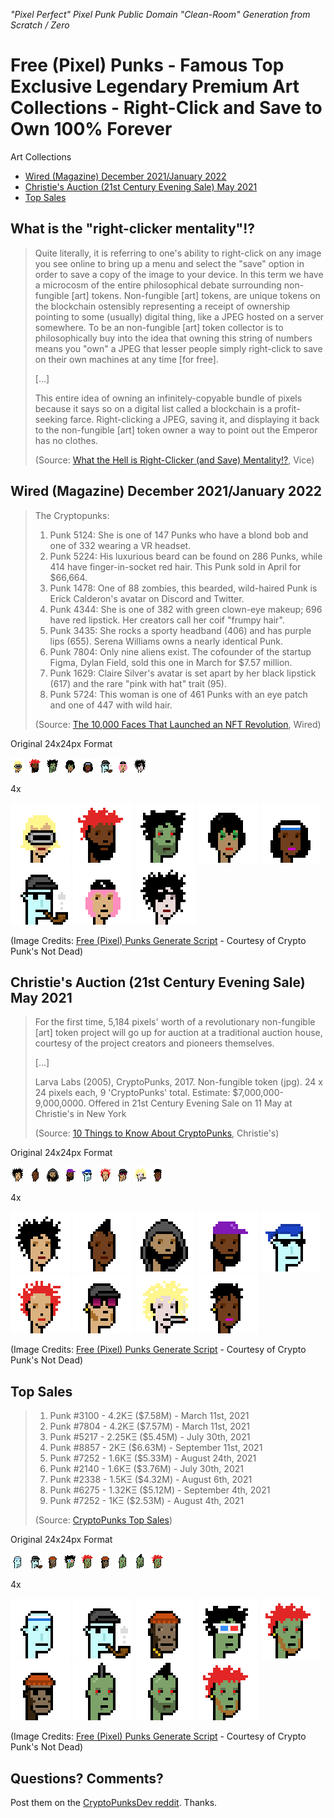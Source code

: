 _"Pixel Perfect" Pixel Punk Public Domain "Clean-Room" Generation from Scratch / Zero_

# Free (Pixel) Punks - Famous Top Exclusive Legendary Premium Art Collections - Right-Click and Save to Own 100% Forever


Art Collections

- [Wired (Magazine) December 2021/January 2022](#wired-magazine-december-2021january-2022)
- [Christie's Auction (21st Century Evening Sale) May 2021](christies-auction-21st-century-evening-sale-may-2021)
- [Top Sales](#top-sale)


## What is the "right-clicker mentality"!?

> Quite literally, it is referring to one's ability to right-click
> on any image you see online to bring up a menu
> and select the "save" option in order to save a copy of the image
> to your device. In this term we have a microcosm of
> the entire philosophical debate surrounding non-fungible [art] tokens.
>  Non-fungible [art] tokens, are unique tokens on the blockchain ostensibly
> representing a receipt of ownership pointing to some (usually) digital thing,
> like a JPEG hosted on a server somewhere.
> To be an non-fungible [art] token collector is to philosophically buy
> into the idea that owning this string of numbers means you "own" a JPEG
> that lesser people simply right-click to save on their own machines
> at any time [for free].
>
> [...]
>
> This entire idea of owning an infinitely-copyable
> bundle of pixels because it says so on a digital list called a blockchain
> is a profit-seeking farce.
> Right-clicking a JPEG, saving it, and displaying it back
> to the non-fungible [art] token owner a way to point out the Emperor has no clothes.
>
> (Source:  [What the Hell is Right-Clicker (and Save) Mentality!?](https://www.vice.com/en/article/5dgzed/what-the-hell-is-right-clicker-mentality), Vice)




## Wired (Magazine) December 2021/January 2022


> The Cryptopunks:
>
> 1. Punk 5124: She is one of 147 Punks who have a blond bob and
>    one of 332 wearing a VR headset.
> 2. Punk 5224: His luxurious beard can be found on 286 Punks,
>    while 414 have finger-in-socket red hair.
>    This Punk sold in April for $66,664.
> 3. Punk 1478: One of 88 zombies, this bearded, wild-haired Punk
>    is Erick Calderon's avatar on Discord and Twitter.
> 4. Punk 4344: She is one of 382 with green clown-eye makeup;
>    696 have red lipstick. Her creators call her coif "frumpy hair".
> 5. Punk 3435: She rocks a sporty headband (406) and has purple lips (655).
>    Serena Williams owns a nearly identical Punk.
> 6. Punk 7804: Only nine aliens exist.
>    The cofounder of the startup Figma, Dylan Field, sold this one
>    in March for $7.57 million.
> 7. Punk 1629: Claire Silver's avatar is set apart by her black lipstick (617)
>    and the rare "pink with hat" trait (95).
> 8. Punk 5724: This woman is one of 461 Punks with an eye patch
>    and one of 447 with wild hair.
>
> (Source: [The 10,000 Faces That Launched an NFT Revolution](https://www.wired.com/story/the-10000-faces-that-launched-an-nft-revolution/), Wired)


Original 24x24px Format

![](i/wired0.png)
![](i/wired1.png)
![](i/wired2.png)
![](i/wired3.png)
![](i/wired4.png)
![](i/wired5.png)
![](i/wired6.png)
![](i/wired7.png)

4x

![](i/wired0@4x.png)
![](i/wired1@4x.png)
![](i/wired2@4x.png)
![](i/wired3@4x.png)
![](i/wired4@4x.png)
![](i/wired5@4x.png)
![](i/wired6@4x.png)
![](i/wired7@4x.png)



(Image Credits: [Free (Pixel) Punks Generate Script](generate.rb) - Courtesy of Crypto Punk's Not Dead)





## Christie's Auction (21st Century Evening Sale) May 2021

> For the first time, 5,184 pixels' worth of a revolutionary
> non-fungible [art] token project will go up for auction
> at a traditional auction house, courtesy of the project
> creators and pioneers themselves.
>
> [...]
>
> Larva Labs (2005), CryptoPunks, 2017. Non-fungible token (jpg).
> 24 x 24 pixels each, 9 'CryptoPunks' total.
> Estimate: $7,000,000-9,000,0000.
> Offered in 21st Century Evening Sale on 11 May at Christie's in New York
>
> (Source: [10 Things to Know About CryptoPunks]( https://www.christies.com/features/10-things-to-know-about-CryptoPunks-11569-1.aspx), Christie's)


Original 24x24px Format

![](i/christies0.png)
![](i/christies1.png)
![](i/christies2.png)
![](i/christies3.png)
![](i/christies4.png)
![](i/christies5.png)
![](i/christies6.png)
![](i/christies7.png)
![](i/christies8.png)

4x

![](i/christies0@4x.png)
![](i/christies1@4x.png)
![](i/christies2@4x.png)
![](i/christies3@4x.png)
![](i/christies4@4x.png)
![](i/christies5@4x.png)
![](i/christies6@4x.png)
![](i/christies7@4x.png)
![](i/christies8@4x.png)



(Image Credits: [Free (Pixel) Punks Generate Script](generate.rb) - Courtesy of Crypto Punk's Not Dead)



## Top Sales

> 1.  Punk #3100  - 4.2KΞ ($7.58M) - March 11st, 2021
> 2.  Punk #7804 - 4.2KΞ ($7.57M) - March 11st, 2021
> 3.  Punk #5217  - 2.25KΞ ($5.45M) - July 30th, 2021
> 4.  Punk #8857 - 2KΞ ($6.63M) - September 11st, 2021
> 5.  Punk #7252 - 1.6KΞ ($5.33M) - August 24th, 2021
> 6.  Punk #2140 - 1.6KΞ ($3.76M) - July 30th, 2021
> 7.  Punk #2338  - 1.5KΞ ($4.32M) - August 6th, 2021
> 8.  Punk #6275  - 1.32KΞ ($5.12M) - September 4th, 2021
> 9.  Punk #7252  -  1KΞ ($2.53M)  - August 4th, 2021
>
> (Source:  [CryptoPunks Top Sales](https://www.larvalabs.com/cryptopunks/topsales))



Original 24x24px Format

![](i/top0.png)
![](i/top1.png)
![](i/top2.png)
![](i/top3.png)
![](i/top4.png)
![](i/top5.png)
![](i/top6.png)
![](i/top7.png)
![](i/top8.png)

4x

![](i/top0@4x.png)
![](i/top1@4x.png)
![](i/top2@4x.png)
![](i/top3@4x.png)
![](i/top4@4x.png)
![](i/top5@4x.png)
![](i/top6@4x.png)
![](i/top7@4x.png)
![](i/top8@4x.png)



(Image Credits: [Free (Pixel) Punks Generate Script](generate.rb) - Courtesy of Crypto Punk's Not Dead)




## Questions? Comments?

Post them on the [CryptoPunksDev reddit](https://old.reddit.com/r/CryptoPunksDev). Thanks.


